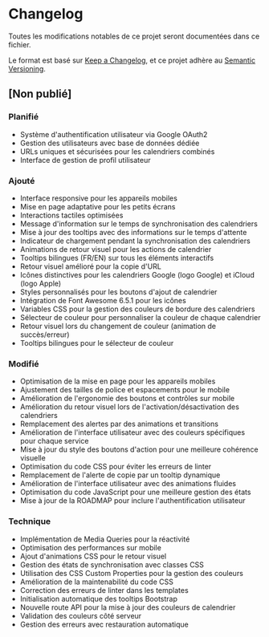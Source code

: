 # Changelog

Toutes les modifications notables de ce projet seront documentées dans ce fichier.

Le format est basé sur [Keep a Changelog](https://keepachangelog.com/fr/1.1.0/),
et ce projet adhère au [Semantic Versioning](https://semver.org/spec/v2.0.0.html).

## [Non publié]

### Planifié
- Système d'authentification utilisateur via Google OAuth2
- Gestion des utilisateurs avec base de données dédiée
- URLs uniques et sécurisées pour les calendriers combinés
- Interface de gestion de profil utilisateur

### Ajouté
- Interface responsive pour les appareils mobiles
- Mise en page adaptative pour les petits écrans
- Interactions tactiles optimisées
- Message d'information sur le temps de synchronisation des calendriers
- Mise à jour des tooltips avec des informations sur le temps d'attente
- Indicateur de chargement pendant la synchronisation des calendriers
- Animations de retour visuel pour les actions de calendrier
- Tooltips bilingues (FR/EN) sur tous les éléments interactifs
- Retour visuel amélioré pour la copie d'URL
- Icônes distinctives pour les calendriers Google (logo Google) et iCloud (logo Apple)
- Styles personnalisés pour les boutons d'ajout de calendrier
- Intégration de Font Awesome 6.5.1 pour les icônes
- Variables CSS pour la gestion des couleurs de bordure des calendriers
- Sélecteur de couleur pour personnaliser la couleur de chaque calendrier
- Retour visuel lors du changement de couleur (animation de succès/erreur)
- Tooltips bilingues pour le sélecteur de couleur

### Modifié
- Optimisation de la mise en page pour les appareils mobiles
- Ajustement des tailles de police et espacements pour le mobile
- Amélioration de l'ergonomie des boutons et contrôles sur mobile
- Amélioration du retour visuel lors de l'activation/désactivation des calendriers
- Remplacement des alertes par des animations et transitions
- Amélioration de l'interface utilisateur avec des couleurs spécifiques pour chaque service
- Mise à jour du style des boutons d'action pour une meilleure cohérence visuelle
- Optimisation du code CSS pour éviter les erreurs de linter
- Remplacement de l'alerte de copie par un tooltip dynamique
- Amélioration de l'interface utilisateur avec des animations fluides
- Optimisation du code JavaScript pour une meilleure gestion des états
- Mise à jour de la ROADMAP pour inclure l'authentification utilisateur

### Technique
- Implémentation de Media Queries pour la réactivité
- Optimisation des performances sur mobile
- Ajout d'animations CSS pour le retour visuel
- Gestion des états de synchronisation avec classes CSS
- Utilisation des CSS Custom Properties pour la gestion des couleurs
- Amélioration de la maintenabilité du code CSS
- Correction des erreurs de linter dans les templates
- Initialisation automatique des tooltips Bootstrap
- Nouvelle route API pour la mise à jour des couleurs de calendrier
- Validation des couleurs côté serveur
- Gestion des erreurs avec restauration automatique 